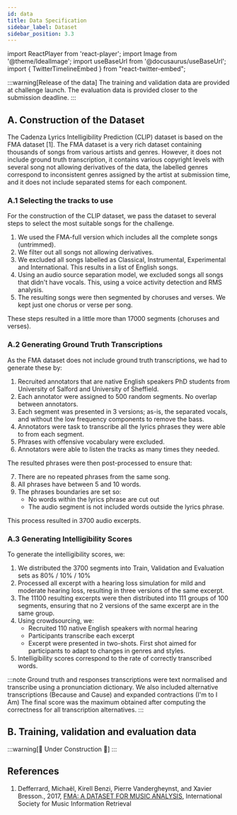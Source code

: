 ```yaml
---
id: data
title: Data Specification
sidebar_label: Dataset
sidebar_position: 3.3
---
```

import ReactPlayer from 'react-player';
import Image from '@theme/IdealImage';
import useBaseUrl from '@docusaurus/useBaseUrl';
import { TwitterTimelineEmbed } from "react-twitter-embed";

:::warning[Release of the data]
The training and validation data are provided at challenge launch. 
The evaluation data is provided closer to the submission deadline.
:::

## A. Construction of the Dataset

The Cadenza Lyrics Intelligibility Prediction (CLIP) dataset is based on the FMA dataset [1].
The FMA dataset is a very rich dataset containing thousands of songs from various artists and genres.
However, it does not include ground truth transcription, it contains various copyright levels with several song not allowing derivatives of the data, 
the labelled genres correspond to inconsistent genres assigned by the artist at submission time, and it does not include separated stems for each component.  

### A.1 Selecting the tracks to use

For the construction of the CLIP dataset, we pass the dataset to several steps to select the most suitable songs for the challenge.

1. We used the FMA-full version which includes all the complete songs (untrimmed).
2. We filter out all songs not allowing derivatives. 
3. We excluded all songs labelled as Classical, Instrumental, Experimental and International. This results in a list of English songs.
4. Using an audio source separation model, we excluded songs all songs that didn't have vocals. This, using a voice activity detection and RMS analysis.
5. The resulting songs were then segmented by choruses and verses. We kept just one chorus or verse per song.

These steps resulted in a little more than 17000 segments (choruses and verses). 

### A.2 Generating Ground Truth Transcriptions

As the FMA dataset does not include ground truth transcriptions, we had to generate these by:

1. Recruited annotators that are native English speakers PhD students from University of Salford and University of Sheffield.
2. Each annotator were assigned to 500 random segments. No overlap between annotators.
3. Each segment was presented in 3 versions; as-is, the separated vocals, and without the low frequency components to remove the bass.
4. Annotators were task to transcribe all the lyrics phrases they were able to from each segment.
5. Phrases with offensive vocabulary were excluded.
6. Annotators were able to listen the tracks as many times they needed.

The resulted phrases were then post-processed to ensure that:

7. There are no repeated phrases from the same song. 
8. All phrases have between 5 and 10 words. 
9. The phrases boundaries are set so:
   * No words within the lyrics phrase are cut out 
   * The audio segment is not included words outside the lyrics phrase. 

This process resulted in 3700 audio excerpts.

### A.3 Generating Intelligibility Scores

To generate the intelligibility scores, we:

1. We distributed the 3700 segments into Train, Validation and Evaluation sets as 80% / 10% / 10%
2. Processed all excerpt with a hearing loss simulation for mild and moderate hearing loss, resulting in three versions of the same excerpt.
3. The 11100 resulting excerpts were then distributed into 111 groups of 100 segments, ensuring that no 2 versions of the same excerpt are in the same group.
4. Using crowdsourcing, we:
   * Recruited 110 native English speakers with normal hearing
   * Participants transcribe each excerpt
   * Excerpt were presented in two-shots. First shot aimed for participants to adapt to changes in genres and styles.
5. Intelligibility scores correspond to the rate of correctly transcribed words.

:::note
Ground truth and responses transcriptions were text normalised and transcribe using a pronunciation dictionary.
We also included alternative transcriptions (Because and Cause) and expanded contractions (I'm to I Am)
The final score was the maximum obtained after computing the correctness for all transcription alternatives.
:::

## B. Training, validation and evaluation data

:::warning[🚧 Under Construction 🚧]
:::


## References

1. Defferrard, Michaël, Kirell Benzi, Pierre Vandergheynst, and Xavier Bresson., 2017, [FMA: A DATASET FOR MUSIC ANALYSIS](https://archives.ismir.net/ismir2017/paper/000075.pdf), International Society for Music Information Retrieval


